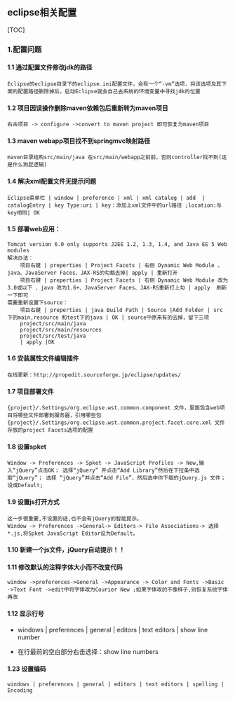 ## eclipse相关配置
[TOC]
### 1.配置问题
#### 1.1 通过配置文件修改jdk的路径
	Eclipse的eclipse目录下的eclipse.ini配置文件，会有一个“-vm”选项，将该选项及其下面的配置路径删除掉后，启动Eclipse就会自己去系统的环境变量中寻找jdk的位置

#### 1.2 项目因误操作删除maven依赖包后重新转为maven项目
	右击项目 -> configure ->convert to maven project 即可恢复为maven项目

#### 1.3 maven webapp项目找不到springmvc映射路径
	maven目录结构src/main/java 在src/main/webapp之前前，否则controller找不到(这是什么狗屁逻辑)

#### 1.4 解决xml配置文件无提示问题
	Eclipse菜单栏 | window | preference | xml | xml catalog | add  | catalogEntry | key Type:uri | key：添加上xml文件中的url路径 ;location:与key相同| OK

#### 1.5 部署web应用：
	Tomcat version 6.0 only supports J2EE 1.2, 1.3, 1.4, and Java EE 5 Web modules
	解决办法：
		项目右键 | preperties | Project Facets | 右侧 Dynamic Web Module 、java、JavaServer Faces、JAX-RS的勾都去掉| apply | 重新打开
		项目右键 | preperties | Project Facets | 右侧 Dynamic Web Module 改为3.0或以下 、java 改为1.6+、JavaServer Faces、JAX-RS重新打上勾 | apply  刷新一下即可
	需要重新设置下source：
		项目右键 | preperties | java Build Path | Source |Add Folder | src 下的main,resource 和test下的java | OK | source中原来有的去掉，留下三项
		project/src/main/java
		project/src/main/resources
		project/src/test/java 
		| apply |OK	

#### 1.6 安装属性文件编辑插件
	在线更新：http://propedit.sourceforge.jp/eclipse/updates/
	
#### 1.7 项目部署文件
	{project}/.Settings/org.eclipse.wst.common.component 文件，里面包含web项目将哪些文件部署到服务器，引用哪些包 
	{project}/.Settings/org.eclipse.wst.common.project.facet.core.xml 文件存放的project Facets选项的配置


#### 1.8 设置spket 
	Window -> Preferences -> Spket -> JavaScript Profiles -> New,输入“jQuery”点击OK； 选择“jQuery” 并点击“Add Library”然后在下拉条中选取“jQuery”； 选择 “jQuery”并点击“Add File”，然后选中你下载的jQuery.js 文件；设成Default; 
#### 1.9 设置js打开方式
	这一步很重要,不设置的话,也不会有jQuery的智能提示。
	Window -> Preferences ->General-> Editors-> File Associations-> 选择*.js,将Spket JavaScript Editor设为Default。 
#### 1.10 新建一个js文件，jQuery自动提示！！

#### 1.11 修改默认的注释字体大小而不改变代码
 
	window ->preferences->General ->Appearance -> Color and Fonts ->Basic ->Text Font ->edit中将字体改为Courier New ;如果字体改的不像样子,则恢复系统字体再改
 
#### 1.12 显示行号
- windows | preferences | general | editors | text editors | show line number
	
- 在行最前的空白部分右击选择：show  line numbers

#### 1.23 设置编码 
	windows | preferences | general | editors | text editors | spelling |  Encoding  

















